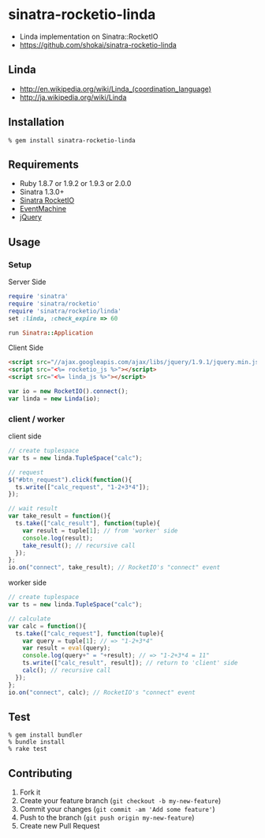 sinatra-rocketio-linda
======================

* Linda implementation on Sinatra::RocketIO
* https://github.com/shokai/sinatra-rocketio-linda


Linda
-----

* http://en.wikipedia.org/wiki/Linda_(coordination_language)
* http://ja.wikipedia.org/wiki/Linda


Installation
------------

    % gem install sinatra-rocketio-linda


Requirements
------------
* Ruby 1.8.7 or 1.9.2 or 1.9.3 or 2.0.0
* Sinatra 1.3.0+
* [Sinatra RocketIO](https://github.com/shokai/sinatra-rocketio)
* [EventMachine](http://rubyeventmachine.com)
* [jQuery](http://jquery.com)


Usage
-----

### Setup

Server Side

```ruby
require 'sinatra'
require 'sinatra/rocketio'
require 'sinatra/rocketio/linda'
set :linda, :check_expire => 60

run Sinatra::Application
```

Client Side

```html
<script src="//ajax.googleapis.com/ajax/libs/jquery/1.9.1/jquery.min.js"></script>
<script src="<%= rocketio_js %>"></script>
<script src="<%= linda_js %>"></script>
```

```javascript
var io = new RocketIO().connect();
var linda = new Linda(io);
```

### client / worker

client side

```javascript
// create tuplespace
var ts = new linda.TupleSpace("calc");

// request
$("#btn_request").click(function(){
  ts.write(["calc_request", "1-2+3*4"]);
});

// wait result
var take_result = function(){
  ts.take(["calc_result"], function(tuple){
    var result = tuple[1]; // from 'worker' side
    console.log(result);
    take_result(); // recursive call
  });
};
io.on("connect", take_result); // RocketIO's "connect" event
```

worker side

```javascript
// create tuplespace
var ts = new linda.TupleSpace("calc");

// calculate
var calc = function(){
  ts.take(["calc_request"], function(tuple){
    var query = tuple[1]; // => "1-2+3*4"
    var result = eval(query);
    console.log(query+" = "+result); // => "1-2+3*4 = 11"
    ts.write(["calc_result", result]); // return to 'client' side
    calc(); // recursive call
  });
};
io.on("connect", calc); // RocketIO's "connect" event
```

Test
----

    % gem install bundler
    % bundle install
    % rake test


Contributing
------------

1. Fork it
2. Create your feature branch (`git checkout -b my-new-feature`)
3. Commit your changes (`git commit -am 'Add some feature'`)
4. Push to the branch (`git push origin my-new-feature`)
5. Create new Pull Request
